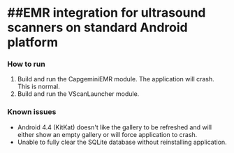 ##EMR integration for ultrasound scanners on standard Android platform
==============================================================================

### How to run
1. Build and run the CapgeminiEMR module. The application will crash. This is normal.
2. Build and run the VScanLauncher module.

### Known issues
* Android 4.4 (KitKat) doesn't like the gallery to be refreshed and will either show an empty gallery or will force application to crash.
* Unable to fully clear the SQLite database without reinstalling application.
